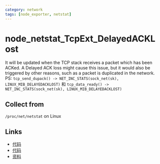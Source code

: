 ```yaml
---
category: network
tags: [node_exporter, netstat]
---
```

# node_netstat_TcpExt_DelayedACKLost

It will be updated when the TCP stack receives a packet which has been ACKed. A Delayed ACK loss might cause this issue, but it would also be triggered by other reasons, such as a packet is duplicated in the network.  
PS: `tcp_send_dupack() -> NET_INC_STATS(sock_net(sk), LINUX_MIB_DELAYEDACKLOST)` 和 `tcp_data_ready() -> NET_INC_STATS(sock_net(sk), LINUX_MIB_DELAYEDACKLOST)`

## Collect from

`/proc/net/netstat` on Linux

## Links

- [代码](https://github.com/prometheus/node_exporter/blob/master/collector/netstat_linux.go#L97)
- [代码](https://sourcegraph.com/search?q=repo:%5Egithub%5C.com/torvalds/linux%24%408419639+LINUX_MIB_DELAYEDACKLOST&patternType=literal)
- [资料](https://github.com/moooofly/MarkSomethingDown/blob/master/Linux/TCP%20%E7%9B%B8%E5%85%B3%E7%BB%9F%E8%AE%A1%E4%BF%A1%E6%81%AF%E8%AF%A6%E8%A7%A3.md)
